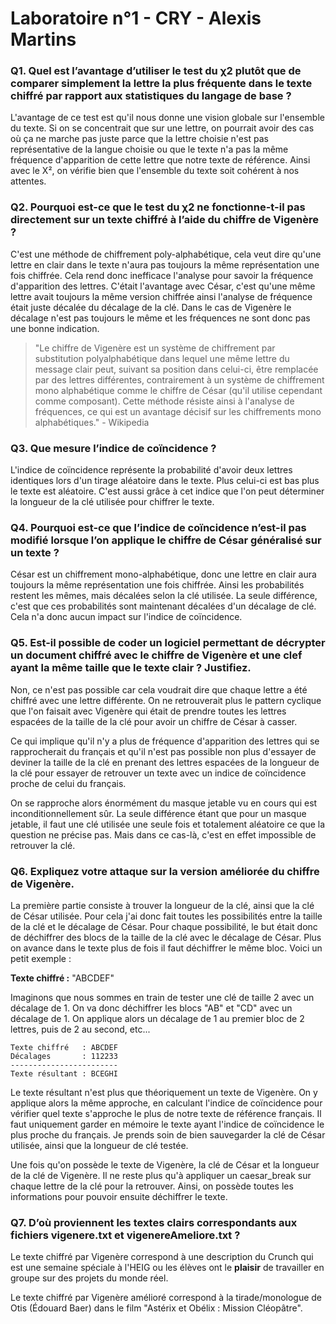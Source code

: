 # Laboratoire n°1 - CRY - Alexis Martins

### Q1. Quel est l’avantage d’utiliser le test du χ2 plutôt que de comparer simplement la lettre la plus fréquente dans le texte chiffré par rapport aux statistiques du langage de base ?

L'avantage de ce test est qu'il nous donne une vision globale sur l'ensemble du texte. Si on se concentrait que sur une lettre, on pourrait avoir des cas où ça ne marche pas juste parce que la lettre choisie n'est pas représentative de la langue choisie ou que le texte n'a pas la même fréquence d'apparition de cette lettre que notre texte de référence.
Ainsi avec le X², on vérifie bien que l'ensemble du texte soit cohérent à nos attentes. 

### Q2. Pourquoi est-ce que le test du χ2 ne fonctionne-t-il pas directement sur un texte chiffré à l’aide du chiffre de Vigenère ?
C'est une méthode de chiffrement poly-alphabétique, cela veut dire qu'une lettre en clair dans le texte n'aura pas toujours la même représentation une fois chiffrée. Cela rend donc inefficace l'analyse pour savoir la fréquence d'apparition des lettres.
C'était l'avantage avec César, c'est qu'une même lettre avait toujours la même version chiffrée ainsi l'analyse de fréquence était juste décalée du décalage de la clé. Dans le cas de Vigenère le décalage n'est pas toujours le même et les fréquences ne sont donc pas une bonne indication.

> "Le chiffre de Vigenère est un système de chiffrement par substitution polyalphabétique dans lequel une même lettre du message clair peut, suivant sa position dans celui-ci, être remplacée par des lettres différentes, contrairement à un système de chiffrement mono alphabétique comme le chiffre de César (qu'il utilise cependant comme composant). Cette méthode résiste ainsi à l'analyse de fréquences, ce qui est un avantage décisif sur les chiffrements mono alphabétiques." - Wikipedia

### Q3. Que mesure l’indice de coïncidence ?
L'indice de coïncidence représente la probabilité d'avoir deux lettres identiques lors d'un tirage aléatoire dans le texte. Plus celui-ci est bas plus le texte est aléatoire.
C'est aussi grâce à cet indice que l'on peut déterminer la longueur de la clé utilisée pour chiffrer le texte. 

### Q4. Pourquoi est-ce que l’indice de coïncidence n’est-il pas modifié lorsque l’on applique le chiffre de César généralisé sur un texte ?
César est un chiffrement mono-alphabétique, donc une lettre en clair aura toujours la même représentation une fois chiffrée. Ainsi les probabilités restent les mêmes, mais décalées selon la clé utilisée.
La seule différence, c'est que ces probabilités sont maintenant décalées d'un décalage de clé. 
Cela n'a donc aucun impact sur l'indice de coïncidence.

### Q5. Est-il possible de coder un logiciel permettant de décrypter un document chiffré avec le chiffre de Vigenère et une clef ayant la même taille que le texte clair ? Justifiez.

Non, ce n'est pas possible car cela voudrait dire que chaque lettre a été chiffré avec une lettre différente. On ne retrouverait plus le pattern cyclique que l'on faisait avec Vigenère qui était de prendre toutes les lettres espacées de la taille de la clé pour avoir un chiffre de César à casser.

Ce qui implique qu'il n'y a plus de fréquence d'apparition des lettres qui se rapprocherait du français et qu'il n'est pas possible non plus d'essayer de deviner la taille de la clé en prenant des lettres espacées de la longueur de la clé pour essayer de retrouver un texte avec un indice de coïncidence proche de celui du français.

On se rapproche alors énormément du masque jetable vu en cours qui est inconditionnellement sûr. La seule différence étant que pour un masque jetable, il faut une clé utilisée une seule fois et totalement aléatoire ce que la question ne précise pas. Mais dans ce cas-là, c'est en effet impossible de retrouver la clé.

### Q6. Expliquez votre attaque sur la version améliorée du chiffre de Vigenère.

La première partie consiste à trouver la longueur de la clé, ainsi que la clé de César utilisée.
Pour cela j'ai donc fait toutes les possibilités entre la taille de la clé et le décalage de César. Pour chaque possibilité, le but était donc de déchiffrer des blocs de la taille de la clé avec le décalage de César. Plus on avance dans le texte plus de fois il faut déchiffrer le même bloc. Voici un petit exemple :

**Texte chiffré :** "ABCDEF"

Imaginons que nous sommes en train de tester une clé de taille 2 avec un décalage de 1. On va donc déchiffrer les blocs "AB" et "CD" avec un décalage de 1. 
On applique alors un décalage de 1 au premier bloc de 2 lettres, puis de 2 au second, etc...

```text
Texte chiffré   : ABCDEF
Décalages       : 112233
------------------------
Texte résultant : BCEGHI
```

Le texte résultant n'est plus que théoriquement un texte de Vigenère. On y applique alors la même approche, en calculant l'indice de coïncidence pour vérifier quel texte s'approche le plus de notre texte de référence français.
Il faut uniquement garder en mémoire le texte ayant l'indice de coïncidence le plus proche du français. Je prends soin de bien sauvegarder la clé de César utilisée, ainsi que la longueur de clé testée.

Une fois qu'on possède le texte de Vigenère, la clé de César et la longueur de la clé de Vigenère. Il ne reste plus qu'à appliquer un caesar_break sur chaque lettre de la clé pour la retrouver.
Ainsi, on possède toutes les informations pour pouvoir ensuite déchiffrer le texte.


### Q7. D’où proviennent les textes clairs correspondants aux fichiers vigenere.txt et vigenereAmeliore.txt ?
Le texte chiffré par Vigenère correspond à une description du Crunch qui est une semaine spéciale à l'HEIG ou les élèves ont le **plaisir** de travailler en groupe sur des projets du monde réel.

Le texte chiffré par Vigenère amélioré correspond à la tirade/monologue de Otis (Édouard Baer) dans le film "Astérix et Obélix : Mission Cléopâtre".

